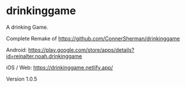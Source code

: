 # drinkinggame

A drinking Game.

Complete Remake of https://github.com/ConnerSherman/drinkinggame

Android: https://play.google.com/store/apps/details?id=reinalter.noah.drinkinggame

iOS / Web: https://drinkinggame.netlify.app/

Version 1.0.5
